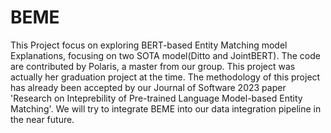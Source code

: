 # BEME
This Project focus on exploring BERT-based Entity Matching model Explanations, focusing on two SOTA model(Ditto and JointBERT).
The code are contributed by Polaris, a master from our group. This project was actually her graduation project at the time.
The methodology of this project has already been accepted by our Journal of Software 2023 paper 'Research on Inteprebility of Pre-trained Language Model-based Entity Matching'.
We will try to integrate BEME into our data integration pipeline in the near future.
